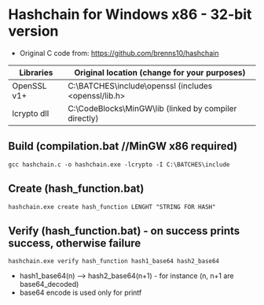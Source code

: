 # Hashchain for Windows x86 - 32-bit version
* Original C code from: https://github.com/brenns10/hashchain

| Libraries | Original location (change for your purposes) |
| ------------- | ------------- |
| OpenSSL v1+ | C:\BATCHES\include\openssl (includes <openssl/lib.h> |
| lcrypto dll  | C:\CodeBlocks\MinGW\lib (linked by compiler directly)|

Build (compilation.bat //MinGW x86 required)
-----
    gcc hashchain.c -o hashchain.exe -lcrypto -I C:\BATCHES\include
Create (hash_function.bat)
-----
    hashchain.exe create hash_function LENGHT "STRING FOR HASH"
Verify (hash_function.bat) - on success prints success, otherwise failure
-----
    hashchain.exe verify hash_function hash1_base64 hash2_base64
* hash1_base64(n) --> hash2_base64(n+1) - for instance (n, n+1 are base64_decoded)
* base64 encode is used only for printf
